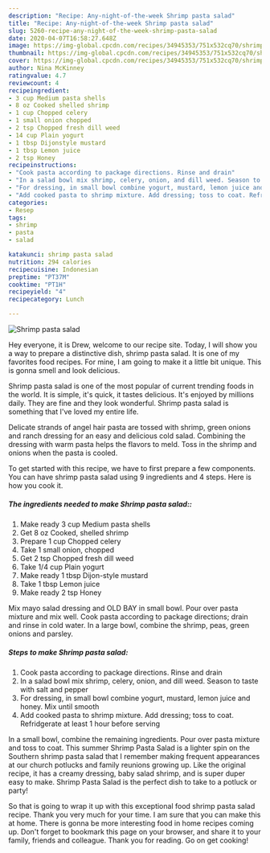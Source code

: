 ```yaml
---
description: "Recipe: Any-night-of-the-week Shrimp pasta salad"
title: "Recipe: Any-night-of-the-week Shrimp pasta salad"
slug: 5260-recipe-any-night-of-the-week-shrimp-pasta-salad
date: 2020-04-07T16:58:27.648Z
image: https://img-global.cpcdn.com/recipes/34945353/751x532cq70/shrimp-pasta-salad-recipe-main-photo.jpg
thumbnail: https://img-global.cpcdn.com/recipes/34945353/751x532cq70/shrimp-pasta-salad-recipe-main-photo.jpg
cover: https://img-global.cpcdn.com/recipes/34945353/751x532cq70/shrimp-pasta-salad-recipe-main-photo.jpg
author: Nina McKinney
ratingvalue: 4.7
reviewcount: 4
recipeingredient:
- 3 cup Medium pasta shells
- 8 oz Cooked shelled shrimp
- 1 cup Chopped celery
- 1 small onion chopped
- 2 tsp Chopped fresh dill weed
- 14 cup Plain yogurt
- 1 tbsp Dijonstyle mustard
- 1 tbsp Lemon juice
- 2 tsp Honey
recipeinstructions:
- "Cook pasta according to package directions. Rinse and drain"
- "In a salad bowl mix shrimp, celery, onion, and dill weed. Season to taste with salt and pepper"
- "For dressing, in small bowl combine yogurt, mustard, lemon juice and honey. Mix until smooth"
- "Add cooked pasta to shrimp mixture. Add dressing; toss to coat. Refridgerate at least 1 hour before serving"
categories:
- Resep
tags:
- shrimp
- pasta
- salad

katakunci: shrimp pasta salad
nutrition: 294 calories
recipecuisine: Indonesian
preptime: "PT37M"
cooktime: "PT1H"
recipeyield: "4"
recipecategory: Lunch

---
```



![Shrimp pasta salad](https://img-global.cpcdn.com/recipes/34945353/751x532cq70/shrimp-pasta-salad-recipe-main-photo.jpg)

Hey everyone, it is Drew, welcome to our recipe site. Today, I will show you a way to prepare a distinctive dish, shrimp pasta salad. It is one of my favorites food recipes. For mine, I am going to make it a little bit unique. This is gonna smell and look delicious.

Shrimp pasta salad is one of the most popular of current trending foods in the world. It is simple, it's quick, it tastes delicious. It's enjoyed by millions daily. They are fine and they look wonderful. Shrimp pasta salad is something that I've loved my entire life.

Delicate strands of angel hair pasta are tossed with shrimp, green onions and ranch dressing for an easy and delicious cold salad. Combining the dressing with warm pasta helps the flavors to meld. Toss in the shrimp and onions when the pasta is cooled.


To get started with this recipe, we have to first prepare a few components. You can have shrimp pasta salad using 9 ingredients and 4 steps. Here is how you cook it.

##### The ingredients needed to make Shrimp pasta salad::

1. Make ready 3 cup Medium pasta shells
1. Get 8 oz Cooked, shelled shrimp
1. Prepare 1 cup Chopped celery
1. Take 1 small onion, chopped
1. Get 2 tsp Chopped fresh dill weed
1. Take 1/4 cup Plain yogurt
1. Make ready 1 tbsp Dijon-style mustard
1. Take 1 tbsp Lemon juice
1. Make ready 2 tsp Honey


Mix mayo salad dressing and OLD BAY in small bowl. Pour over pasta mixture and mix well. Cook pasta according to package directions; drain and rinse in cold water. In a large bowl, combine the shrimp, peas, green onions and parsley. 

##### Steps to make Shrimp pasta salad:

1. Cook pasta according to package directions. Rinse and drain
1. In a salad bowl mix shrimp, celery, onion, and dill weed. Season to taste with salt and pepper
1. For dressing, in small bowl combine yogurt, mustard, lemon juice and honey. Mix until smooth
1. Add cooked pasta to shrimp mixture. Add dressing; toss to coat. Refridgerate at least 1 hour before serving


In a small bowl, combine the remaining ingredients. Pour over pasta mixture and toss to coat. This summer Shrimp Pasta Salad is a lighter spin on the Southern shrimp pasta salad that I remember making frequent appearances at our church potlucks and family reunions growing up. Like the original recipe, it has a creamy dressing, baby salad shrimp, and is super duper easy to make. Shrimp Pasta Salad is the perfect dish to take to a potluck or party! 

So that is going to wrap it up with this exceptional food shrimp pasta salad recipe. Thank you very much for your time. I am sure that you can make this at home. There is gonna be more interesting food in home recipes coming up. Don't forget to bookmark this page on your browser, and share it to your family, friends and colleague. Thank you for reading. Go on get cooking!
